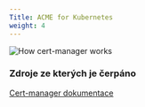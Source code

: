 ```yaml
---
Title: ACME for Kubernetes
weight: 4
---
```


![How cert-manager works](../../../images/acme-for-kubernetes/how-cert-manager-works.webp "How cert-manager works")

### Zdroje ze kterých je čerpáno
[Cert-manager dokumentace](https://cert-manager.io/docs/)